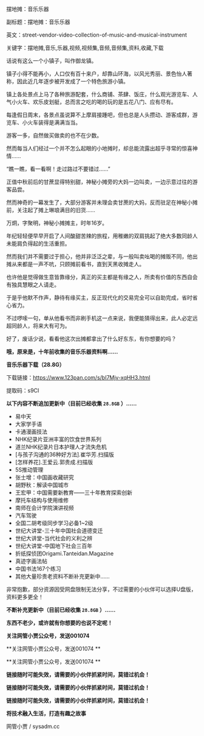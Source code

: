 摆地摊：音乐乐器

副标题：摆地摊：音乐乐器

英文：street-vendor-video-collection-of-music-and-musical-instrument

关键字：摆地摊,音乐,乐器,视频,视频集,音频,音频集,资料,收藏,下载



话说有这么一个小镇子，叫作御龙镇。

镇子小得不能再小，人口仅有百十来户，却靠山环海，以风光秀丽、景色怡人著称，因此近几年逐步被开发成了一个特色旅游小镇。

镇上各处景点上马了各种旅游配套，什么商铺、茶肆、饭庄，什么观光游览车、人气小火车、欢乐皮划艇，总而言之吃的喝的玩的是五花八门、应有尽有。

每逢假日周末，各景点虽说算不上摩肩接踵吧，但也总是人头攒动、游客成群，游览车、小火车装得是满满当当。

游客一多，自然做买做卖的也不在少数。

然而每当人们经过一个并不怎么起眼的小地摊时，却总能流露出超乎寻常的惊喜神情……



“瞧一瞧，看一看啊！走过路过不要错过……”

正值中秋前后的甘蔗显得特别甜，神秘小摊旁的大妈一边叫卖，一边示意过往的游客品尝。

然而神奇的一幕发生了，大部分游客并未理会卖甘蔗的大妈，反而驻足在神秘小摊前，关注起了摊上琳琅满目的旧货……



万炯，字聚明，神秘小摊摊主，时年16岁。

年纪轻轻便早早开启了人间酸甜苦辣的旅程，用稚嫩的双肩挑起了绝大多数同龄人未能肩负得起的生活重担。

然而我们并不需要过于担心，他并非泛泛之辈，与一般叫卖吆喝的摊贩不同，他出摊从来都是一声不吭，只顾摊前看书，直到天黑收摊走人。

也许他是觉得做生意皆靠缘分，真正的买主都是有缘之人，所卖有价值的东西自会有独具慧眼之人请走。

于是乎他默不作声，静待有缘买主，反正现代化的交易完全可以自助完成，省时省心省力。

不过啰嗦一句，单从他看书而非刷手机这一点来说，我便能猜得出来，此人必定远超同龄人，将来大有可为。



好了，废话少说，看看他这次出摊都拿出了什么好东东，有你想要的吗？

**哦，原来是，十年前收集的音乐乐器资料啊……**



**音乐乐器下载（28.8G）**

下载链接：https://www.123pan.com/s/bI7Mjv-xqHH3.html

提取码：s9CI







**以下内容不断追加更新中（目前已经收集 `28.8GB` ）……**

* 易中天
* 大家学手语
* 卡通漫画技法
* NHK纪录片亚洲丰富的饮食世界系列
* 道兰NHK纪录片日本护理人才流失危机
* [与孩子沟通的36种好方法].崔华芳.扫描版
* [怎样养花].王爱云.郭贵成.扫描版
* 5S推动管理
* 张士增：中国画收藏研究
* 胡野秋：解读中国城市
* 王宏甲：中国需要新教育——三十年教育探索创新
* 摩托车结构与使用维修
* 南师在会计学院演讲视频
* 汽车驾驶
* 全国二胡考级同步学习必备1~2级
* 世纪大讲堂-三十年中国社会道德变迁
* 世纪大讲堂-当代社会的义利之辨
* 世纪大讲堂-中国地下社会三百年
* 折纸探侦团Origami.Tanteidan.Magazine
* 真迹字画法帖
* 中国书法167个练习
* 其他大量珍贵老资料不断补充更新中……



非常抱歉，部分资源因受网盘限制无法分享，不过需要的小伙伴可以选择U盘版，资料更多更全！



**不断补充更新中（目前已经收集 `28.8GB` ）……**

**东西不老少，或许就有你想要的也说不定呢！**



**关注网管小贾公众号，发送001074** 

**关注网管小贾公众号，发送001074 **

**关注网管小贾公众号，发送001074 **

**链接随时可能失效，请需要的小伙伴抓紧时间，莫错过机会！** 

**链接随时可能失效，请需要的小伙伴抓紧时间，莫错过机会！** 

**链接随时可能失效，请需要的小伙伴抓紧时间，莫错过机会！**



**将技术融入生活，打造有趣之故事**

网管小贾 / sysadm.cc

